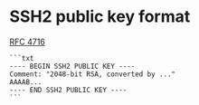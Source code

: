 # SSH2 public key format

[RFC 4716](https://datatracker.ietf.org/doc/html/rfc4716)

~~~admonish example title="Example: SSH public key"
```txt
---- BEGIN SSH2 PUBLIC KEY ----
Comment: "2048-bit RSA, converted by ..."
AAAAB...
---- END SSH2 PUBLIC KEY ----
```
~~~

